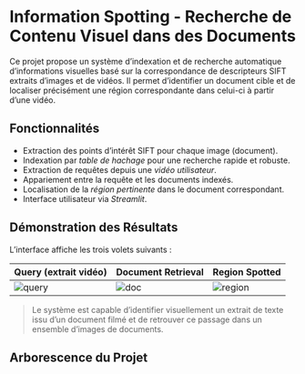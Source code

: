 # Information Spotting - Recherche de Contenu Visuel dans des Documents

Ce projet propose un système d’indexation et de recherche automatique d’informations visuelles basé sur la correspondance de descripteurs SIFT extraits d’images et de vidéos. Il permet d’identifier un document cible et de localiser précisément une région correspondante dans celui-ci à partir d’une vidéo.

## Fonctionnalités

- Extraction des points d’intérêt SIFT pour chaque image (document).
- Indexation par *table de hachage* pour une recherche rapide et robuste.
- Extraction de requêtes depuis une *vidéo utilisateur*.
- Appariement entre la requête et les documents indexés.
- Localisation de la *région pertinente* dans le document correspondant.
- Interface utilisateur via *Streamlit*.

## Démonstration des Résultats

L’interface affiche les trois volets suivants :

| Query (extrait vidéo) | Document Retrieval | Region Spotted |
|------------------------|--------------------|----------------|
| ![query](data/videos/frame_query.png) | ![doc](data/documents/0002.jpg) | ![region](outputs/region_result.png) |

> Le système est capable d’identifier visuellement un extrait de texte issu d’un document filmé et de retrouver ce passage dans un ensemble d’images de documents.

## Arborescence du Projet
